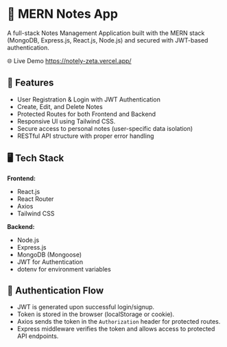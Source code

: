 # 📝 MERN Notes App

A full-stack Notes Management Application built with the MERN stack (MongoDB, Express.js, React.js, Node.js) and secured with JWT-based authentication.

🌐 Live Demo
https://notely-zeta.vercel.app/

## 🚀 Features

- User Registration & Login with JWT Authentication
- Create, Edit, and Delete Notes
- Protected Routes for both Frontend and Backend
- Responsive UI using Tailwind CSS.
- Secure access to personal notes (user-specific data isolation)
- RESTful API structure with proper error handling

## 🖥️ Tech Stack

**Frontend:**
- React.js
- React Router
- Axios
- Tailwind CSS

**Backend:**
- Node.js
- Express.js
- MongoDB (Mongoose)
- JWT for Authentication
- dotenv for environment variables

## 🔐 Authentication Flow

- JWT is generated upon successful login/signup.
- Token is stored in the browser (localStorage or cookie).
- Axios sends the token in the `Authorization` header for protected routes.
- Express middleware verifies the token and allows access to protected API endpoints.


